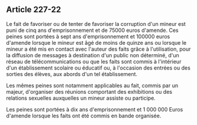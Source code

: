 Article 227-22
----
Le fait de favoriser ou de tenter de favoriser la corruption d'un mineur est
puni de cinq ans d'emprisonnement et de 75000 euros d'amende. Ces peines sont
portées à sept ans d'emprisonnement et 100000 euros d'amende lorsque le mineur
est âgé de moins de quinze ans ou lorsque le mineur a été mis en contact avec
l'auteur des faits grâce à l'utilisation, pour la diffusion de messages à
destination d'un public non déterminé, d'un réseau de télécommunications ou que
les faits sont commis à l'intérieur d'un établissement scolaire ou éducatif ou,
à l'occasion des entrées ou des sorties des élèves, aux abords d'un tel
établissement.

Les mêmes peines sont notamment applicables au fait, commis par un majeur,
d'organiser des réunions comportant des exhibitions ou des relations sexuelles
auxquelles un mineur assiste ou participe.

Les peines sont portées à dix ans d'emprisonnement et 1 000 000 Euros d'amende
lorsque les faits ont été commis en bande organisée.

